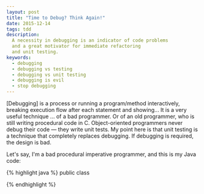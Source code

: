 ```yaml
---
layout: post
title: "Time to Debug? Think Again!"
date: 2015-12-14
tags: tdd
description:
  A necessity in debugging is an indicator of code problems
  and a great motivator for immediate refactoring
  and unit testing.
keywords:
  - debugging
  - debugging vs testing
  - debugging vs unit testing
  - debugging is evil
  - stop debugging
---
```


[Debugging] is a process or running a program/method interactively,
breaking execution flow after each statement and showing... It is
a very useful technique ... of a bad programmer. Or of an old programmer,
who is still writing procedural code in C. Object-oriented programmers
never debug their code &mdash; they write unit tests. My point here
is that unit testing is a technique that completely replaces debugging.
If debugging is required, the design is bad.

<!--more-->

Let's say, I'm a bad procedural imperative programmer, and
this is my Java code:

{% highlight java %}
public class

{% endhighlight %}
